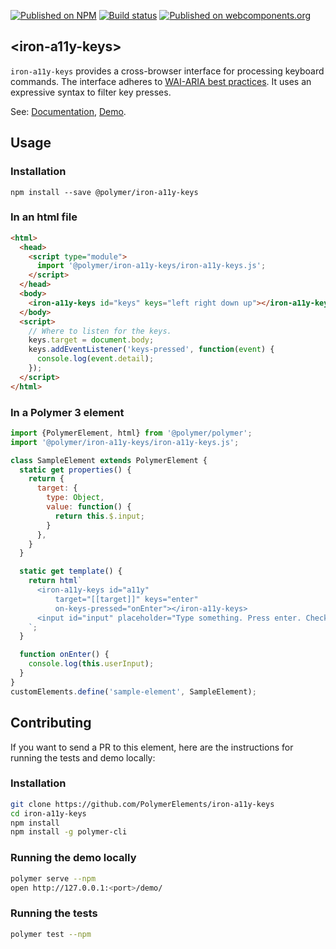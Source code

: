 [![Published on NPM](https://img.shields.io/npm/v/@polymer/iron-a11y-keys.svg)](https://www.npmjs.com/package/@polymer/iron-a11y-keys)
[![Build status](https://travis-ci.org/PolymerElements/iron-a11y-keys.svg?branch=master)](https://travis-ci.org/PolymerElements/iron-a11y-keys)
[![Published on webcomponents.org](https://img.shields.io/badge/webcomponents.org-published-blue.svg)](https://webcomponents.org/element/@polymer/iron-a11y-keys)

## &lt;iron-a11y-keys&gt;
`iron-a11y-keys` provides a cross-browser interface for processing
keyboard commands. The interface adheres to [WAI-ARIA best
practices](http://www.w3.org/TR/wai-aria-practices/#kbd_general_binding).
It uses an expressive syntax to filter key presses.

See: [Documentation](https://www.webcomponents.org/element/@polymer/iron-a11y-keys),
  [Demo](https://www.webcomponents.org/element/@polymer/iron-a11y-keys/demo/demo/index.html).

## Usage

### Installation
```
npm install --save @polymer/iron-a11y-keys
```

### In an html file
```html
<html>
  <head>
    <script type="module">
      import '@polymer/iron-a11y-keys/iron-a11y-keys.js';
    </script>
  </head>
  <body>
    <iron-a11y-keys id="keys" keys="left right down up"></iron-a11y-keys>
  </body>
  <script>
    // Where to listen for the keys.
    keys.target = document.body;
    keys.addEventListener('keys-pressed', function(event) {
      console.log(event.detail);
    });
  </script>
</html>
```
### In a Polymer 3 element
```js
import {PolymerElement, html} from '@polymer/polymer';
import '@polymer/iron-a11y-keys/iron-a11y-keys.js';

class SampleElement extends PolymerElement {
  static get properties() {
    return {
      target: {
        type: Object,
        value: function() {
          return this.$.input;
        }
      },
    }
  }

  static get template() {
    return html`
      <iron-a11y-keys id="a11y"
          target="[[target]]" keys="enter"
          on-keys-pressed="onEnter"></iron-a11y-keys>
      <input id="input" placeholder="Type something. Press enter. Check console.">
    `;
  }

  function onEnter() {
    console.log(this.userInput);
  }
}
customElements.define('sample-element', SampleElement);
```

## Contributing
If you want to send a PR to this element, here are
the instructions for running the tests and demo locally:

### Installation
```sh
git clone https://github.com/PolymerElements/iron-a11y-keys
cd iron-a11y-keys
npm install
npm install -g polymer-cli
```

### Running the demo locally
```sh
polymer serve --npm
open http://127.0.0.1:<port>/demo/
```

### Running the tests
```sh
polymer test --npm
```
